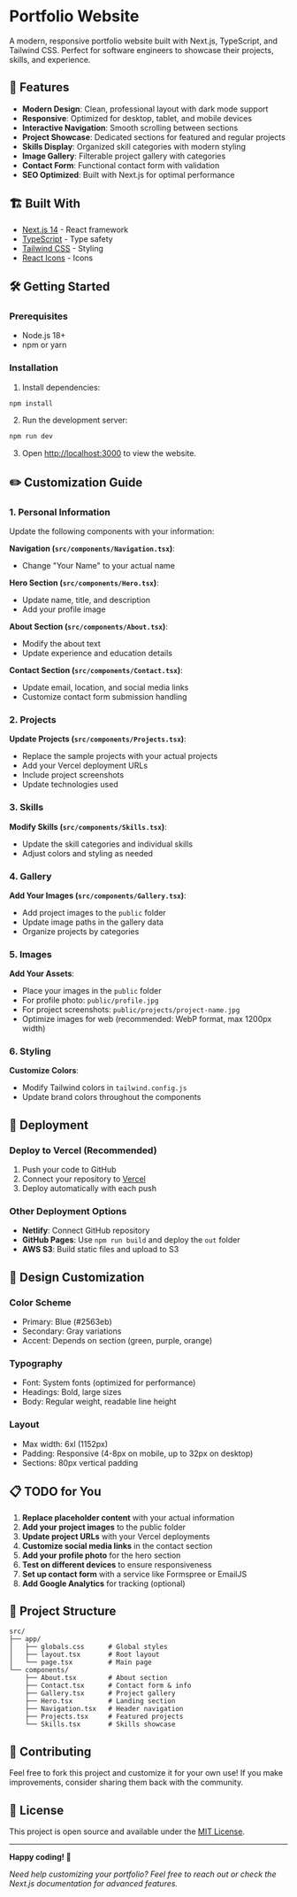 # Portfolio Website

A modern, responsive portfolio website built with Next.js, TypeScript, and Tailwind CSS. Perfect for software engineers to showcase their projects, skills, and experience.

## 🚀 Features

- **Modern Design**: Clean, professional layout with dark mode support
- **Responsive**: Optimized for desktop, tablet, and mobile devices
- **Interactive Navigation**: Smooth scrolling between sections
- **Project Showcase**: Dedicated sections for featured and regular projects
- **Skills Display**: Organized skill categories with modern styling
- **Image Gallery**: Filterable project gallery with categories
- **Contact Form**: Functional contact form with validation
- **SEO Optimized**: Built with Next.js for optimal performance

## 🏗️ Built With

- [Next.js 14](https://nextjs.org/) - React framework
- [TypeScript](https://www.typescriptlang.org/) - Type safety
- [Tailwind CSS](https://tailwindcss.com/) - Styling
- [React Icons](https://react-icons.github.io/react-icons/) - Icons

## 🛠️ Getting Started

### Prerequisites

- Node.js 18+ 
- npm or yarn

### Installation

1. Install dependencies:
```bash
npm install
```

2. Run the development server:
```bash
npm run dev
```

3. Open [http://localhost:3000](http://localhost:3000) to view the website.

## ✏️ Customization Guide

### 1. Personal Information

Update the following components with your information:

**Navigation (`src/components/Navigation.tsx`)**:
- Change "Your Name" to your actual name

**Hero Section (`src/components/Hero.tsx`)**:
- Update name, title, and description
- Add your profile image

**About Section (`src/components/About.tsx`)**:
- Modify the about text
- Update experience and education details

**Contact Section (`src/components/Contact.tsx`)**:
- Update email, location, and social media links
- Customize contact form submission handling

### 2. Projects

**Update Projects (`src/components/Projects.tsx`)**:
- Replace the sample projects with your actual projects
- Add your Vercel deployment URLs
- Include project screenshots
- Update technologies used

### 3. Skills

**Modify Skills (`src/components/Skills.tsx`)**:
- Update the skill categories and individual skills
- Adjust colors and styling as needed

### 4. Gallery

**Add Your Images (`src/components/Gallery.tsx`)**:
- Add project images to the `public` folder
- Update image paths in the gallery data
- Organize projects by categories

### 5. Images

**Add Your Assets**:
- Place your images in the `public` folder
- For profile photo: `public/profile.jpg`
- For project screenshots: `public/projects/project-name.jpg`
- Optimize images for web (recommended: WebP format, max 1200px width)

### 6. Styling

**Customize Colors**:
- Modify Tailwind colors in `tailwind.config.js`
- Update brand colors throughout the components

## 📱 Deployment

### Deploy to Vercel (Recommended)

1. Push your code to GitHub
2. Connect your repository to [Vercel](https://vercel.com)
3. Deploy automatically with each push

### Other Deployment Options

- **Netlify**: Connect GitHub repository
- **GitHub Pages**: Use `npm run build` and deploy the `out` folder
- **AWS S3**: Build static files and upload to S3

## 🎨 Design Customization

### Color Scheme
- Primary: Blue (#2563eb)
- Secondary: Gray variations
- Accent: Depends on section (green, purple, orange)

### Typography
- Font: System fonts (optimized for performance)
- Headings: Bold, large sizes
- Body: Regular weight, readable line height

### Layout
- Max width: 6xl (1152px)
- Padding: Responsive (4-8px on mobile, up to 32px on desktop)
- Sections: 80px vertical padding

## 📋 TODO for You

1. **Replace placeholder content** with your actual information
2. **Add your project images** to the public folder
3. **Update project URLs** with your Vercel deployments
4. **Customize social media links** in the contact section
5. **Add your profile photo** for the hero section
6. **Test on different devices** to ensure responsiveness
7. **Set up contact form** with a service like Formspree or EmailJS
8. **Add Google Analytics** for tracking (optional)

## 📖 Project Structure

```
src/
├── app/
│   ├── globals.css      # Global styles
│   ├── layout.tsx       # Root layout
│   └── page.tsx         # Main page
└── components/
    ├── About.tsx        # About section
    ├── Contact.tsx      # Contact form & info
    ├── Gallery.tsx      # Project gallery
    ├── Hero.tsx         # Landing section
    ├── Navigation.tsx   # Header navigation
    ├── Projects.tsx     # Featured projects
    └── Skills.tsx       # Skills showcase
```

## 🤝 Contributing

Feel free to fork this project and customize it for your own use! If you make improvements, consider sharing them back with the community.

## 📄 License

This project is open source and available under the [MIT License](LICENSE).

---

**Happy coding! 🚀**

*Need help customizing your portfolio? Feel free to reach out or check the Next.js documentation for advanced features.*